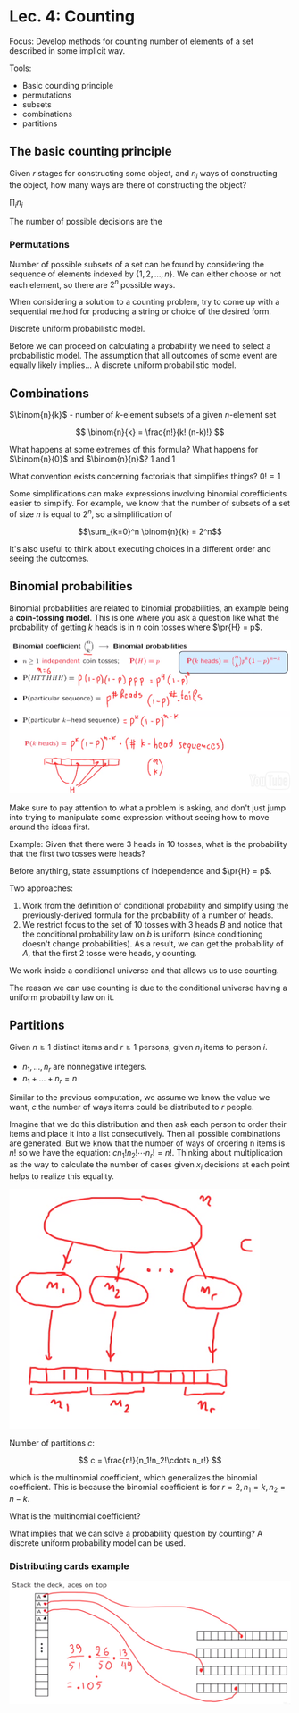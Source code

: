 # Lec. 4: Counting

$\newcommand{\pr}[1]{\mathbf{P}\!\left(#1\right)}$$\newcommand{\cpr}[2]{\mathbf{P}\!\left(#1\,\middle|\,#2\right)}$
Focus:
Develop methods for counting number of elements of a set described in some implicit way.

Tools:

* Basic counding principle
* permutations
* subsets
* combinations
* partitions

## The basic counting principle

Given $r$ stages for constructing some object, and $n_i$ ways of constructing the object, how many ways are there of constructing the object?

$\prod_i n_i$

The number of possible decisions are the
### Permutations

Number of possible subsets of a set can be found by considering the sequence of elements indexed by $\{1, 2, \dots, n\}$. We can either choose or not each element, so there are $2^n$ possible ways.

When considering a solution to a counting problem, try to come up with a sequential method for producing a string or choice of the desired form.

Discrete uniform probabilistic model.

Before we can proceed on calculating a probability we need to select a probabilistic model. The assumption that all outcomes of some event are equally likely implies...
A discrete uniform probabilistic model.

## Combinations

$\binom{n}{k}$ - number of $k$-element subsets of a given $n$-element set

$$
\binom{n}{k} = \frac{n!}{k! (n-k)!}
$$

What happens at some extremes of this formula? What happens for $\binom{n}{0}$ and $\binom{n}{n}$?
1 and 1

What convention exists concerning factorials that simplifies things?
$0! = 1$

Some simplifications can make expressions involving binomial corefficients easier to simplify. For example, we know that the number of subsets of a set of size $n$ is equal to $2^n$, so a simplification of

$$\sum_{k=0}^n \binom{n}{k} = 2^n$$

It's also useful to think about executing choices in a different order and seeing the outcomes.

## Binomial probabilities

Binomial probabilities are related to binomial probabilities, an example being a **coin-tossing model**. This is one where you ask a question like what the probability of getting $k$ heads is in $n$ coin tosses where $\pr{H} = p$.

![](unit3lec4-counting\0d6608979c70ad7b8c8fa2cb0b673464.png)

Make sure to pay attention to what a problem is asking, and don't just jump into trying to manipulate some expression without seeing how to move around the ideas first.

Example: Given that there were 3 heads in 10 tosses, what is the probability that the first two tosses were heads?

Before anything, state assumptions of independence and $\pr{H} = p$.

Two approaches:
1. Work from the definition of conditional probability and simplify using the previously-derived formula for the probability of a number of heads.
2. We restrict focus to the set of 10 tosses with 3 heads $B$ and notice that the conditional probability law on $b$ is uniform (since conditioning doesn't change probabilities). As a result, we can get the probability of $A$, that the first 2 tosse were heads, y counting.

We work inside a conditional universe and that allows us to use counting.

The reason we can use counting is due to the conditional universe having a uniform probability law on it.

## Partitions

Given $n \ge 1$ distinct items and $r \ge 1$ persons, given $n_i$ items to person $i$.

* $n_1, \ldots, n_r$ are nonnegative integers.
* $n_1 + \dots + n_r = n$

Similar to the previous computation, we assume we know the value we want, $c$ the number of ways items could be distributed to $r$ people.

Imagine that we do this distribution and then ask each person to order their items and place it into a list consecutively. Then all possible combinations are generated. But we know that the number of ways of ordering n items is $n!$ so we have the equation: $cn_1!n_2!\cdots n_r! = n!$. Thinking about multiplication as the way to calculate the number of cases given $x_i$ decisions at each point helps to realize this equality.

![](unit3lec4-counting\0d8b016822191a245d45f8051e8de8ef.png)

Number of partitions $c$:

$$
c = \frac{n!}{n_1!n_2!\cdots n_r!}
$$

which is the multinomial coefficient, which generalizes the binomial coefficient. This is because the binomial coefficient is for $r = 2, n_1 = k, n_2 = n - k$.

What is the multinomial coefficient?

What implies that we can solve a probability question by counting?
A discrete uniform probability model can be used.

### Distributing cards example

![](unit3lec4-counting\47da42e2c94cbbf85ae7f496b58ba64c.png)
